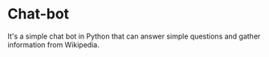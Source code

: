 # Chat-bot
It's a simple chat bot in Python that can answer simple questions and gather information from Wikipedia.
